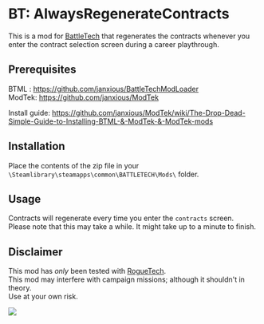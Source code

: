 # BT: AlwaysRegenerateContracts
This is a mod for [BattleTech](https://store.steampowered.com/app/637090/BATTLETECH/) that regenerates the contracts whenever you enter the contract selection screen during a career playthrough.

## Prerequisites

BTML : https://github.com/janxious/BattleTechModLoader   
ModTek: https://github.com/janxious/ModTek

Install guide: https://github.com/janxious/ModTek/wiki/The-Drop-Dead-Simple-Guide-to-Installing-BTML-&-ModTek-&-ModTek-mods

## Installation
Place the contents of the zip file in your `\Steamlibrary\steamapps\common\BATTLETECH\Mods\` folder.


## Usage
Contracts will regenerate every time you enter the `contracts` screen.  
Please note that this may take a while. It might take up to a minute to finish.

## Disclaimer
This mod has *only* been tested with [RogueTech](https://www.nexusmods.com/battletech/mods/79?tab=description).   
This mod may interfere with campaign missions; although it shouldn't in theory.   
Use at your own risk.

![](./screenshots/gif.gif)
